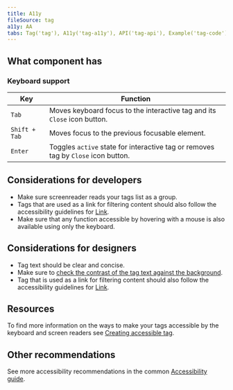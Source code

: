 ```yaml
---
title: A11y
fileSource: tag
a11y: AA
tabs: Tag('tag'), A11y('tag-a11y'), API('tag-api'), Example('tag-code'), Changelog('tag-changelog')
---
```


## What component has

### Keyboard support

| Key           | Function                                                                          |
| ------------- | --------------------------------------------------------------------------------- |
| `Tab`         | Moves keyboard focus to the interactive tag and its `Close` icon button.          |
| `Shift + Tab` | Moves focus to the previous focusable element.                                    |
| `Enter`       | Toggles `active` state for interactive tag or removes tag by `Close` icon button. |

## Considerations for developers

- Make sure screenreader reads your tags list as a group.
- Tags that are used as a link for filtering content should also follow the accessibility guidelines for [Link](/components/link/link-a11y/).
- Make sure that any function accessible by hovering with a mouse is also available using only the keyboard.

## Considerations for designers

- Tag text should be clear and concise.
- Make sure to [check the contrast of the tag text against the background](/core-principles/a11y/a11y-design/#color_and_contrast).
- Tag that is used as a link for filtering content should also follow the accessibility guidelines for [Link](/components/link/link-a11y/).

## Resources

To find more information on the ways to make your tags accessible by the keyboard and screen readers see [Creating accessible tag](https://a11y-guidelines.orange.com/en/web/components-examples/tags/).

## Other recommendations

See more accessibility recommendations in the common [Accessibility guide](/core-principles/a11y/#contrast).
